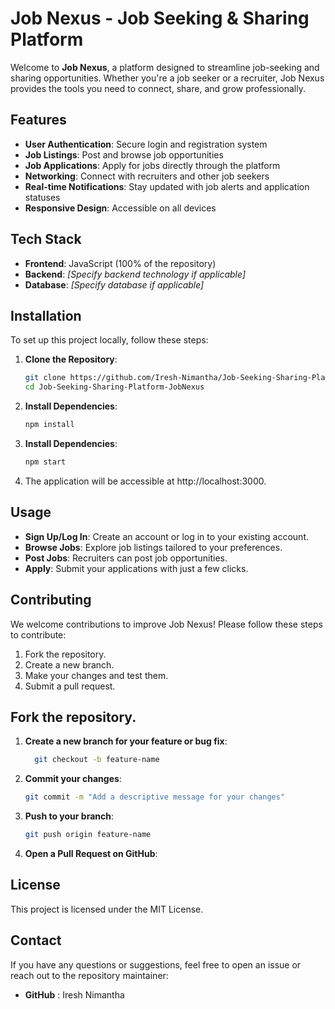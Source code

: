 # Job Nexus - Job Seeking & Sharing Platform
Welcome to **Job Nexus**, a platform designed to streamline job-seeking and sharing opportunities. Whether you're a job seeker or a recruiter, Job Nexus provides the tools you need to connect, share, and grow professionally.

## Features

- **User Authentication**: Secure login and registration system  
- **Job Listings**: Post and browse job opportunities  
- **Job Applications**: Apply for jobs directly through the platform  
- **Networking**: Connect with recruiters and other job seekers  
- **Real-time Notifications**: Stay updated with job alerts and application statuses  
- **Responsive Design**: Accessible on all devices  
## Tech Stack

- **Frontend**: JavaScript (100% of the repository)  
- **Backend**: *[Specify backend technology if applicable]*  
- **Database**: *[Specify database if applicable]*

## Installation

To set up this project locally, follow these steps:

1. **Clone the Repository**:
   ```bash
   git clone https://github.com/Iresh-Nimantha/Job-Seeking-Sharing-Platform-JobNexus.git
   cd Job-Seeking-Sharing-Platform-JobNexus

2. **Install Dependencies**:

    ```bash
    npm install

2. **Install Dependencies**:

    ```bash
    npm start


4. The application will be accessible at http://localhost:3000.


## Usage
- **Sign Up/Log In**: Create an account or log in to your existing account.
- **Browse Jobs**: Explore job listings tailored to your preferences.
- **Post Jobs**: Recruiters can post job opportunities.
- **Apply**: Submit your applications with just a few clicks.

## Contributing
We welcome contributions to improve Job Nexus! Please follow these steps to contribute:
1. Fork the repository.
2. Create a new branch.
3. Make your changes and test them.
4. Submit a pull request.

## Fork the repository.
1. **Create a new branch for your feature or bug fix**:
    ```bash
      git checkout -b feature-name

2. **Commit your changes**:
    ```bash
    git commit -m "Add a descriptive message for your changes"

3. **Push to your branch**:
   ```bash
   git push origin feature-name

4. **Open a Pull Request on GitHub**:

## License
This project is licensed under the MIT License.

## Contact
If you have any questions or suggestions, feel free to open an issue or reach out to the repository maintainer:

- **GitHub** : Iresh Nimantha
